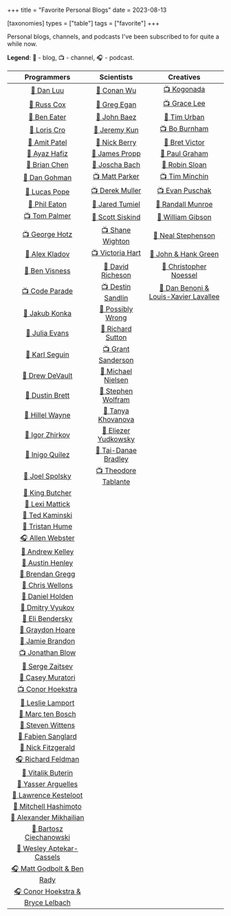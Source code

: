 +++
title = "Favorite Personal Blogs"
date = 2023-08-13

[taxonomies]
types = ["table"]
tags = ["favorite"]
+++

Personal blogs, channels, and podcasts I've been subscribed to for quite a while now.

<!-- more -->

**Legend**: 💭 - blog, 📺 - channel, 🎧 - podcast.

|                              Programmers                              |                               Scientists                               |                           Creatives                            |
|:---------------------------------------------------------------------:|:----------------------------------------------------------------------:|:--------------------------------------------------------------:|
|             [💭 Dan Luu](https://www.patreon.com/danluu)              |                  [💭 Conan Wu](https://conanwu.com/)                   |          [📺 Kogonada](https://kogonada.com/archive)           |
|               [💭 Russ Cox](https://research.swtch.com)               |   [💭 Greg Egan](https://www.gregegan.net/BIBLIOGRAPHY/Online.html)    | [📺 Grace Lee](https://www.youtube.com/@WhatsSoGreatAboutThat) |
|           [💭 Ben Eater](https://www.youtube.com/@BenEater)           |       [💭 John Baez](https://math.ucr.edu/home/baez/README.html)       |        [💭 Tim Urban](https://waitbutwhy.com/archive/)         |
|               [💭 Loris Cro](https://kristoff.it/blog/)               |                 [💭 Jeremy Kun](https://jeremykun.com)                 |      [📺 Bo Burnham](https://www.youtube.com/@boburnham)       |
|             [💭 Amit Patel](https://amitp.blogspot.com/)              |          [💭 Nick Berry](https://datagenetics.com/blog.html)           |            [💭 Bret Victor](http://worrydream.com)             |
|                [💭 Ayaz Hafiz](https://ayazhafiz.com)                 |          [💭 James Propp](https://mathenchant.wordpress.com/)          |     [💭 Paul Graham](http://paulgraham.com/articles.html)      |
|              [💭 Brian Chen](https://blog.vero.site/all)              |                    [💭 Joscha Bach](http://bach.ai)                    |         [💭 Robin Sloan](https://www.robinsloan.com/)          |
|           [💭 Dan Gohman](https://blog.sunfishcode.online/)           |        [📺 Matt Parker](https://www.youtube.com/@standupmaths)         |     [📺 Tim Minchin](https://www.youtube.com/@TimMinchin)      |
|               [💭 Lucas Pope](https://www.dukope.com/)                |         [📺 Derek Muller](https://www.youtube.com/@veritasium)         |    [📺 Evan Puschak](https://www.youtube.com/@Nerdwriter1)     |
|             [💭 Phil Eaton](https://notes.eatonphil.com)              |         [💭 Jared Tumiel](https://jaredtumiel.github.io/blog/)         |         [💭 Randall Munroe](https://xkcd.com/archive/)         |
|         [📺 Tom Palmer](https://www.youtube.com/@contextfree)         |        [💭 Scott Siskind](https://astralcodexten.substack.com)         |      [💭 William Gibson](https://williamgibsonbooks.com/)      |
|       [📺 George Hotz](https://www.youtube.com/@geohotarchive)        |       [📺 Shane Wighton](https://www.youtube.com/@StuffMadeHere)       |     [💭 Neal Stephenson](https://www.nealstephenson.com/)      |
|              [💭 Alex Kladov](https://matklad.github.io)              |           [📺 Victoria Hart](https://www.youtube.com/Vihart)           |       [💭 John & Hank Green](https://nerdfighteria.com)        |
|                [💭 Ben Visness](https://bvisness.me/)                 |  [💭 David Richeson](https://divisbyzero.com/blog-division-by-zero/)   |     [💭 Christopher Noessel](https://scifiinterfaces.com)      |
|         [📺 Code Parade](https://www.youtube.com/@CodeParade)         |     [📺 Destin Sandlin](https://www.youtube.com/@smartereveryday)      | [💭 Dan Benoni & Louis-Xavier Lavallee](https://growth.design) |
|              [💭 Jakub Konka](http://www.jakubkonka.com)              |        [💭 Possibly Wrong](https://possiblywrong.wordpress.com)        |                                                                |
|                   [💭 Julia Evans](https://jvns.ca)                   |          [💭 Richard Sutton](http://www.incompleteideas.net)           |                                                                |
|             [💭 Karl Seguin](https://www.openmymind.net/)             |       [📺 Grant Sanderson](https://www.youtube.com/@3blue1brown)       |                                                                |
|              [💭 Drew DeVault](https://drewdevault.com)               |           [💭 Michael Nielsen](https://michaelnielsen.org/)            |                                                                |
|              [💭 Dustin Brett](https://dustinbrett.com/)              | [💭 Stephen Wolfram](https://writings.stephenwolfram.com/all-by-date/) |                                                                |
|   [💭 Hillel Wayne](https://buttondown.email/hillelwayne/archive/)    |         [💭 Tanya Khovanova](https://www.tanyakhovanova.com/)          |                                                                |
|           [💭 Igor Zhirkov](https://rubber-duck-typing.com)           |       [💭 Eliezer Yudkowsky](https://www.yudkowsky.net/sitemap/)       |                                                                |
|              [💭 Inigo Quilez](https://iquilezles.org/)               |      [💭 Tai-Danae Bradley](https://www.math3ma.com/categories/)       |                                                                |
|          [💭 Joel Spolsky](https://www.joelonsoftware.com/)           |    [📺 Theodore Tablante](https://www.youtube.com/@BranchEducation)    |                                                                |
|                 [💭 King Butcher](https://kprotty.me)                 |                                                                        |                                                                |
|            [💭 Lexi Mattick](https://kognise.dev/writing)             |                                                                        |                                                                |
|         [💭 Ted Kaminski](https://www.tedinski.com/archive/)          |                                                                        |                                                                |
|           [💭 Tristan Hume](https://thume.ca/archive.html)            |                                                                        |                                                                |
|         [🎧 Allen Webster](https://conversations.mr4th.com/)          |                                                                        |                                                                |
|             [💭 Andrew Kelley](https://andrewkelley.me/)              |                                                                        |                                                                |
|        [💭 Austin Henley](https://austinhenley.com/blog.html)         |                                                                        |                                                                |
|        [💭 Brendan Gregg](https://www.brendangregg.com/blog/)         |                                                                        |                                                                |
|          [💭 Chris Wellons](https://nullprogram.com/index/)           |                                                                        |                                                                |
|      [💭 Daniel Holden](https://www.theorangeduck.com/page/all)       |                                                                        |                                                                |
|          [💭 Dmitry Vyukov](https://www.1024cores.net/home/)          |                                                                        |                                                                |
|    [💭 Eli Bendersky](https://eli.thegreenplace.net/archives/all/)    |                                                                        |                                                                |
|          [💭 Graydon Hoare](https://graydon2.dreamwidth.org)          |                                                                        |                                                                |
|        [💭 Jamie Brandon](https://www.scattered-thoughts.net)         |                                                                        |                                                                |
|         [📺 Jonathan Blow](https://www.youtube.com/@jblow888)         |                                                                        |                                                                |
|             [💭 Serge Zaitsev](https://zserge.com/posts/)             |                                                                        |                                                                |
|         [💭 Casey Muratori](https://www.computerenhance.com/)         |                                                                        |                                                                |
|       [📺 Conor Hoekstra](https://www.youtube.com/@code_report)       |                                                                        |                                                                |
|        [💭 Leslie Lamport](https://lamport.azurewebsites.net/)        |                                                                        |                                                                |
|            [💭 Marc ten Bosch](https://marctenbosch.com/)             |                                                                        |                                                                |
|                 [💭 Steven Wittens](https://acko.net)                 |                                                                        |                                                                |
|           [💭 Fabien Sanglard](https://fabiensanglard.net)            |                                                                        |                                                                |
|           [💭 Nick Fitzgerald](https://fitzgeraldnick.com/)           |                                                                        |                                                                |
|           [🎧 Richard Feldman](https://pod.link/1602572955)           |                                                                        |                                                                |
|               [💭 Vitalik Buterin](https://vitalik.ca)                |                                                                        |                                                                |
|             [💭 Yasser Arguelles](https://yasserarg.com/)             |                                                                        |                                                                |
|      [💭 Lawrence Kesteloot](https://www.teamten.com/lawrence/)       |                                                                        |                                                                |
|        [💭 Mitchell Hashimoto](https://mitchellh.com/writing)         |                                                                        |                                                                |
|        [💭 Alexander Mikhailian](http://mikhailian.mova.org/)         |                                                                        |                                                                |
|      [💭 Bartosz Ciechanowski](https://ciechanow.ski/archives/)       |                                                                        |                                                                |
|        [💭 Wesley Aptekar-Cassels](https://blog.wesleyac.com)         |                                                                        |                                                                |
| [🎧 Matt Godbolt & Ben Rady](https://www.twoscomplement.org/#podcast) |                                                                        |                                                                |
|   [🎧 Conor Hoekstra & Bryce Lelbach](https://adspthepodcast.com/)    |                                                                        |                                                                |
